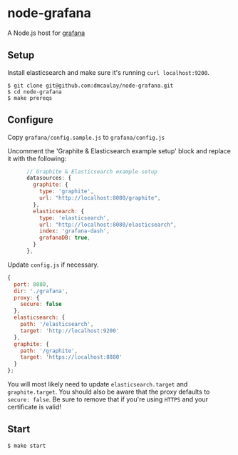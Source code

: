 # node-grafana
A Node.js host for [grafana](http://grafana.org/)

## Setup

Install elasticsearch and make sure it's running `curl localhost:9200`.

```
$ git clone git@github.com:dmcaulay/node-grafana.git
$ cd node-grafana
$ make prereqs
```

## Configure

Copy `grafana/config.sample.js` to `grafana/config.js`

Uncomment the 'Graphite & Elasticsearch example setup' block and replace it with the following:

```js
      // Graphite & Elasticsearch example setup
      datasources: {
        graphite: {
          type: 'graphite',
          url: "http://localhost:8080/graphite",
        },
        elasticsearch: {
          type: 'elasticsearch',
          url: "http://localhost:8080/elasticsearch",
          index: 'grafana-dash',
          grafanaDB: true,
        }
      },
```

Update `config.js` if necessary.

```js
{
  port: 8080,
  dir: './grafana',
  proxy: {
    secure: false
  },
  elasticsearch: {
    path: '/elasticsearch',
    target: 'http://localhost:9200'
  },
  graphite: {
    path: '/graphite',
    target: 'https://localhost:8880'
  }
};
```

You will most likely need to update `elasticsearch.target` and `graphite.target`. You should also be aware that the proxy defaults to `secure: false`. Be sure to remove that if you're using `HTTPS` and your certificate is valid!

## Start

```
$ make start
```
